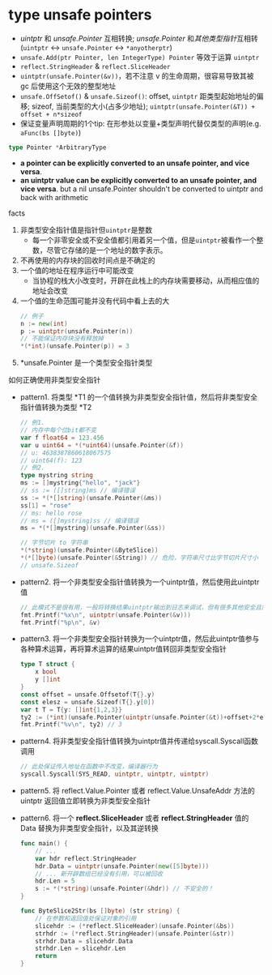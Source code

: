 # type unsafe pointers

+ *uintptr* 和 *unsafe.Pointer* 互相转换; *unsafe.Pointer* 和*其他类型指针*互相转(`uintptr` <-> `unsafe.Pointer` <-> `*anyotherptr`)
+ `unsafe.Add(ptr Pointer, len IntegerType) Pointer` 等效于运算 `uintptr`
+ `reflect.StringHeader` & `reflect.SliceHeader`
+ `uintptr(unsafe.Pointer(&v))`，若不注意 v 的生命周期，很容易导致其被 gc 后使用这个无效的整型地址
+ `unsafe.OffSetof()` & `unsafe.Sizeof()`: offset, `uintptr` 距类型起始地址的偏移; sizeof, 当前类型的大小(占多少地址); `uintptr(unsafe.Pointer(&T)) + offset + n*sizeof`
+ 保证变量声明周期的1个tip: 在形参处以变量+类型声明代替仅类型的声明(e.g. `aFunc(bs []byte)`)

```go
type Pointer *ArbitraryType
```

+ **a pointer can be explicitly converted to an unsafe pointer, and vice versa**.
+ **an uintptr value can be explicitly converted to an unsafe pointer, and vice versa**. but a nil unsafe.Pointer shouldn't be converted to uintptr and back with arithmetic

facts

1. 非类型安全指针值是指针但`uintptr`是整数
    + 每一个非零安全或不安全值都引用着另一个值，但是`uintptr`被看作一个整数，尽管它存储的是一个地址的数字表示。
2. 不再使用的内存块的回收时间点是不确定的
3. 一个值的地址在程序运行中可能改变
    + 当协程的栈大小改变时，开辟在此栈上的内存块需要移动，从而相应值的地址会改变
4. 一个值的生命范围可能并没有代码中看上去的大
    ```go
    // 例子
    n := new(int)
    p := uintptr(unsafe.Pointer(n))
    // 不能保证内存块没有释放掉
    *(*int)(unsafe.Pointer(p)) = 3
    ```
5. *unsafe.Pointer 是一个类型安全指针类型

如何正确使用非类型安全指针

+ pattern1. 将类型 *T1 的一个值转换为非类型安全指针值，然后将非类型安全指针值转换为类型 *T2
    ```go
    // 例1.
    // 内存中每个位bit都不变
    var f float64 = 123.456
    var u uint64 = *(*uint64)(unsafe.Pointer(&f))
    // u: 4638387860618067575
    // uint64(f): 123
    // 例2.
    type mystring string
    ms := []mystring{"hello", "jack"}
    // ss := ([]string)ms // 编译错误
    ss := *(*[]string)(unsafe.Pointer(&ms))
    ss[1] = "rose"
    // ms: hello rose
    // ms = ([]mystring)ss // 编译错误
    ms = *(*[]mystring)(unsafe.Pointer(&ss))
    
    // 字节切片 to 字符串
    *(*string)(unsafe.Pointer(&ByteSlice))
    *(*[]byte)(unsafe.Pointer(&String)) // 危险，字符串尺寸比字节切片尺寸小
    // unsafe.Sizeof
    ```
+ pattern2. 将一个非类型安全指针值转换为一个uintptr值，然后使用此uintptr值
    ```go
    // 此模式不是很有用，一般将转换结果uintptr输出到日志来调试，但有很多其他安全且简洁途径也可实现此目的
    fmt.Printf("%x\n", uintptr(unsafe.Pointer(&v)))
    fmt.Printf("%p\n", &v)
    ```

+ pattern3. 将一个非类型安全指针转换为一个uintptr值，然后此uintptr值参与各种算术运算，再将算术运算的结果uintptr值转回非类型安全指针
    ```go
    type T struct {
        x bool
        y []int
    }
    const offset = unsafe.Offsetof(T{}.y)
    const elesz = unsafe.Sizeof(T{}.y[0])
    var t T = T{y: []int{1,2,3}}
    ty2 := (*int)(unsafe.Pointer(uintptr(unsafe.Pointer(&t))+offset+2*elesz))
    fmt.Printf("%v\n", ty2) // 3
    ```
+ pattern4. 将非类型安全指针值转换为uintptr值并传递给syscall.Syscall函数调用
    ```go
    // 此处保证传入地址在函数中不改变，编译器行为
    syscall.Syscall(SYS_READ, uintptr, uintptr, uintptr)
    ```
+ pattern5. 将 reflect.Value.Pointer 或者 reflect.Value.UnsafeAddr 方法的 uintptr 返回值立即转换为非类型安全指针

+ pattern6. 将一个 **reflect.SliceHeader** 或者 **reflect.StringHeader** 值的 Data 替换为非类型安全指针，以及其逆转换
    ```go
    func main() {
        // ...
        var hdr reflect.StringHeader
        hdr.Data = uintptr(unsafe.Pointer(new([5]byte)))
        // ... 新开辟数组已经没有引用，可以被回收
        hdr.Len = 5
        s := *(*string)(unsafe.Pointer(&hdr)) // 不安全的！
    }

    func ByteSlice2Str(bs []byte) (str string) {
        // 在参数和返回值处保证对象的引用
        slicehdr := (*reflect.SliceHeader)(unsafe.Pointer(&bs))
        strhdr := (*reflect.StringHeader)(unsafe.Pointer(&str))
        strhdr.Data = slicehdr.Data
        strhdr.Len = slicehdr.Len
        return
    }
    ```
